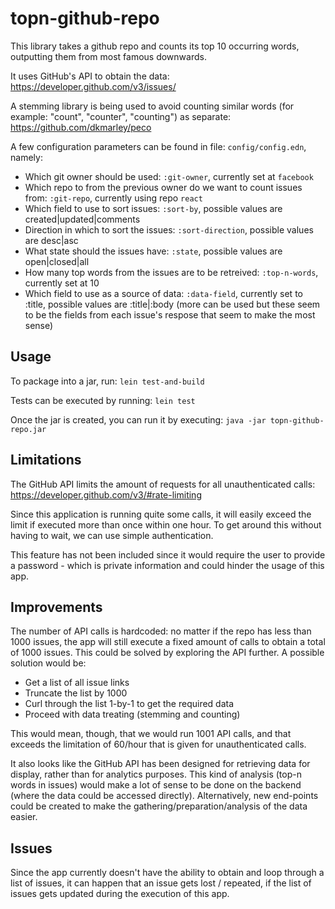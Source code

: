 # topn-github-repo

This library takes a github repo and counts its top 10 occurring words, outputting them
from most famous downwards.

It uses GitHub's API to obtain the data: https://developer.github.com/v3/issues/

A stemming library is being used to avoid counting similar words (for example: "count",
"counter", "counting") as separate:
https://github.com/dkmarley/peco

A few configuration parameters can be found in file: `config/config.edn`, namely:
- Which git owner should be used: `:git-owner`, currently set at `facebook`
- Which repo to from the previous owner do we want to count issues from: `:git-repo`, currently using repo `react` 
- Which field to use to sort issues: `:sort-by`, possible values are created|updated|comments
- Direction in which to sort the issues: `:sort-direction`, possible values are desc|asc
- What state should the issues have: `:state`, possible values are open|closed|all
- How many top words from the issues are to be retreived: `:top-n-words`, currently set at 10
- Which field to use as a source of data: `:data-field`, currently set to :title, possible values are
:title|:body (more can be used but these seem to be the fields from each issue's respose that seem to
make the most sense)

## Usage

To package into a jar, run: `lein test-and-build`

Tests can be executed by running: `lein test`

Once the jar is created, you can run it by executing: `java -jar topn-github-repo.jar`

## Limitations

The GitHub API limits the amount of requests for all unauthenticated calls:
https://developer.github.com/v3/#rate-limiting

Since this application is running quite some calls, it will easily exceed the limit if executed more than
once within one hour. To get around this without having to wait, we can use simple authentication.

This feature has not been included since it would require the user to provide a password - which is
private information and could hinder the usage of this app.

## Improvements

The number of API calls is hardcoded: no matter if the repo has less than 1000 issues, the app
will still execute a fixed amount of calls to obtain a total of 1000 issues. This could be solved
by exploring the API further. A possible solution would be:
 - Get a list of all issue links
 - Truncate the list by 1000
 - Curl through the list 1-by-1 to get the required data
 - Proceed with data treating (stemming and counting)
 
This would mean, though, that we would run 1001 API calls, and that exceeds the limitation of 60/hour
that is given for unauthenticated calls.

It also looks like the GitHub API has been designed for retrieving data for display, rather than
for analytics purposes. This kind of analysis (top-n words in issues) would make a lot of sense to be
done on the backend (where the data could be accessed directly). Alternatively, new end-points could be
created to make the gathering/preparation/analysis of the data easier.
 
## Issues

Since the app currently doesn't have the ability to obtain and loop through a list of issues, it can
happen that an issue gets lost / repeated, if the list of issues gets updated during the execution
of this app.
